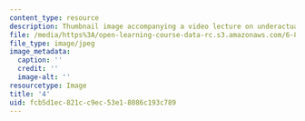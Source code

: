 ```yaml
---
content_type: resource
description: Thumbnail image accompanying a video lecture on underactuated robotics.
file: /media/https%3A/open-learning-course-data-rc.s3.amazonaws.com/6-832-underactuated-robotics-spring-2009/fcb5d1ec821cc9ec53e18086c193c789_4.jpg
file_type: image/jpeg
image_metadata:
  caption: ''
  credit: ''
  image-alt: ''
resourcetype: Image
title: '4'
uid: fcb5d1ec-821c-c9ec-53e1-8086c193c789
---
```

